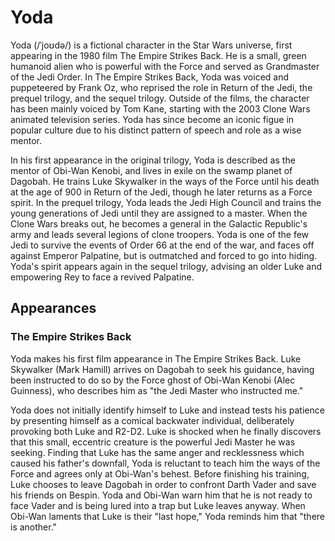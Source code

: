 # Yoda

Yoda (/ˈjoʊdə/) is a fictional character in the Star Wars universe, first appearing in the 1980 film The Empire Strikes Back. He is a small, green humanoid alien who is powerful with the Force and served as Grandmaster of the Jedi Order. In The Empire Strikes Back, Yoda was voiced and puppeteered by Frank Oz, who reprised the role in Return of the Jedi, the prequel trilogy, and the sequel trilogy. Outside of the films, the character has been mainly voiced by Tom Kane, starting with the 2003 Clone Wars animated television series. Yoda has since become an iconic figue in popular culture due to his distinct pattern of speech and role as a wise mentor.

In his first appearance in the original trilogy, Yoda is described as the mentor of Obi-Wan Kenobi, and lives in exile on the swamp planet of Dagobah. He trains Luke Skywalker in the ways of the Force until his death at the age of 900 in Return of the Jedi, though he later returns as a Force spirit. In the prequel trilogy, Yoda leads the Jedi High Council and trains the young generations of Jedi until they are assigned to a master. When the Clone Wars breaks out, he becomes a general in the Galactic Republic's army and leads several legions of clone troopers. Yoda is one of the few Jedi to survive the events of Order 66 at the end of the war, and faces off against Emperor Palpatine, but is outmatched and forced to go into hiding. Yoda's spirit appears again in the sequel trilogy, advising an older Luke and empowering Rey to face a revived Palpatine.

## Appearances

### The Empire Strikes Back

Yoda makes his first film appearance in The Empire Strikes Back. Luke Skywalker (Mark Hamill) arrives on Dagobah to seek his guidance, having been instructed to do so by the Force ghost of Obi-Wan Kenobi (Alec Guinness), who describes him as "the Jedi Master who instructed me."

Yoda does not initially identify himself to Luke and instead tests his patience by presenting himself as a comical backwater individual, deliberately provoking both Luke and R2-D2. Luke is shocked when he finally discovers that this small, eccentric creature is the powerful Jedi Master he was seeking. Finding that Luke has the same anger and recklessness which caused his father's downfall, Yoda is reluctant to teach him the ways of the Force and agrees only at Obi-Wan's behest. Before finishing his training, Luke chooses to leave Dagobah in order to confront Darth Vader and save his friends on Bespin. Yoda and Obi-Wan warn him that he is not ready to face Vader and is being lured into a trap but Luke leaves anyway. When Obi-Wan laments that Luke is their "last hope," Yoda reminds him that "there is another."
